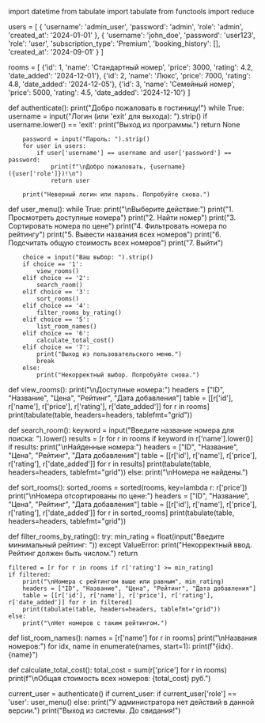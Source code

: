 import datetime
from tabulate import tabulate
from functools import reduce


users = [
    {
        'username': 'admin_user',
        'password': 'admin',
        'role': 'admin',
        'created_at': '2024-01-01'
    },
    {
        'username': 'john_doe',
        'password': 'user123',
        'role': 'user',
        'subscription_type': 'Premium',
        'booking_history': [],
        'created_at': '2024-09-01'
    }
]


rooms = [
    {'id': 1, 'name': 'Стандартный номер', 'price': 3000, 'rating': 4.2, 'date_added': '2024-12-01'},
    {'id': 2, 'name': 'Люкс', 'price': 7000, 'rating': 4.8, 'date_added': '2024-12-05'},
    {'id': 3, 'name': 'Семейный номер', 'price': 5000, 'rating': 4.5, 'date_added': '2024-12-10'}
]


def authenticate():
    print("Добро пожаловать в гостиницу!")
    while True:
        username = input("Логин (или 'exit' для выхода): ").strip()
        if username.lower() == 'exit':
            print("Выход из программы.")
            return None

        password = input("Пароль: ").strip()
        for user in users:
            if user['username'] == username and user['password'] == password:
                print(f"\nДобро пожаловать, {username} ({user['role']})!\n")
                return user

        print("Неверный логин или пароль. Попробуйте снова.")


def user_menu():
    while True:
        print("\nВыберите действие:")
        print("1. Просмотреть доступные номера")
        print("2. Найти номер")
        print("3. Сортировать номера по цене")
        print("4. Фильтровать номера по рейтингу")
        print("5. Вывести названия всех номеров")
        print("6. Подсчитать общую стоимость всех номеров")
        print("7. Выйти")

        choice = input("Ваш выбор: ").strip()
        if choice == '1':
            view_rooms()
        elif choice == '2':
            search_room()
        elif choice == '3':
            sort_rooms()
        elif choice == '4':
            filter_rooms_by_rating()
        elif choice == '5':
            list_room_names()
        elif choice == '6':
            calculate_total_cost()
        elif choice == '7':
            print("Выход из пользовательского меню.")
            break
        else:
            print("Некорректный выбор. Попробуйте снова.")

def view_rooms():
    print("\nДоступные номера:")
    headers = ["ID", "Название", "Цена", "Рейтинг", "Дата добавления"]
    table = [[r['id'], r['name'], r['price'], r['rating'], r['date_added']] for r in rooms]
    print(tabulate(table, headers=headers, tablefmt="grid"))

def search_room():
    keyword = input("Введите название номера для поиска: ").lower()
    results = [r for r in rooms if keyword in r['name'].lower()]
    if results:
        print("\nНайденные номера:")
        headers = ["ID", "Название", "Цена", "Рейтинг", "Дата добавления"]
        table = [[r['id'], r['name'], r['price'], r['rating'], r['date_added']] for r in results]
        print(tabulate(table, headers=headers, tablefmt="grid"))
    else:
        print("\nНомера не найдены.")

def sort_rooms():
    sorted_rooms = sorted(rooms, key=lambda r: r['price'])
    print("\nНомера отсортированы по цене:")
    headers = ["ID", "Название", "Цена", "Рейтинг", "Дата добавления"]
    table = [[r['id'], r['name'], r['price'], r['rating'], r['date_added']] for r in sorted_rooms]
    print(tabulate(table, headers=headers, tablefmt="grid"))

def filter_rooms_by_rating():
    try:
        min_rating = float(input("Введите минимальный рейтинг: "))
    except ValueError:
        print("Некорректный ввод. Рейтинг должен быть числом.")
        return

    filtered = [r for r in rooms if r['rating'] >= min_rating]
    if filtered:
        print("\nНомера с рейтингом выше или равным", min_rating)
        headers = ["ID", "Название", "Цена", "Рейтинг", "Дата добавления"]
        table = [[r['id'], r['name'], r['price'], r['rating'], r['date_added']] for r in filtered]
        print(tabulate(table, headers=headers, tablefmt="grid"))
    else:
        print("\nНет номеров с таким рейтингом.")

def list_room_names():
    names = [r['name'] for r in rooms]
    print("\nНазвания номеров:")
    for idx, name in enumerate(names, start=1):
        print(f"{idx}. {name}")

def calculate_total_cost():
    total_cost = sum(r['price'] for r in rooms)
    print(f"\nОбщая стоимость всех номеров: {total_cost} руб.")


current_user = authenticate()
if current_user:
    if current_user['role'] == 'user':
        user_menu()
    else:
        print("У администратора нет действий в данной версии.")
print("Выход из системы. До свидания!")
